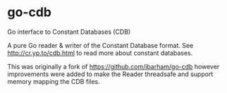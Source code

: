 # go-cdb
Go interface to Constant Databases (CDB)

A pure Go reader & writer of the Constant Database format. See
http://cr.yp.to/cdb.html to read more about constant databases.

This was originally a fork of https://github.com/jbarham/go-cdb however
improvements were added to make the Reader threadsafe and support memory
mapping the CDB files.

